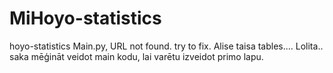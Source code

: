 # MiHoyo-statistics
hoyo-statistics
Main.py, URL not found. try to fix.
Alise taisa tables.... Lolita.. saka mēģināt veidot main kodu, lai varētu izveidot primo lapu.
